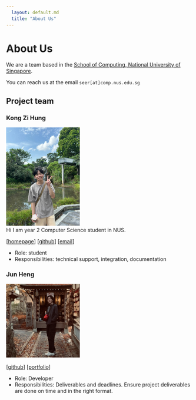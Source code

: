 ```yaml
---
  layout: default.md
  title: "About Us"
---
```


# About Us

We are a team based in the [School of Computing, National University of Singapore](http://www.comp.nus.edu.sg).

You can reach us at the email `seer[at]comp.nus.edu.sg`

## Project team

### Kong Zi Hung

<img src="images/zihung20.png" width="200px"> <br>
Hi I am year 2 Computer Science student in NUS.


[[homepage](https://www.linkedin.com/in/kong-zi-hung-a32ab8288/)]
[[github](https://github.com/zihung20)]
[[email](mailto:zihung20@gmail.com)]

* Role: student
* Responsibilities: technical support, integration, documentation

### Jun Heng

<img src="images/jun.png" width="200px">

[[github](http://github.com/junixm)]
[[portfolio](https://sites.google.com/view/leejunheng)]

* Role: Developer
* Responsibilities: Deliverables and deadlines.
  Ensure project deliverables are done on time and in the right format.
